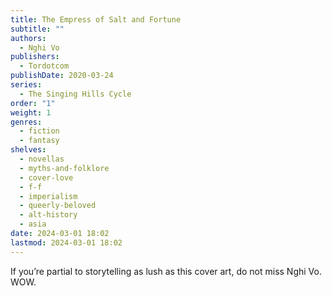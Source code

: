 ```yaml
---
title: The Empress of Salt and Fortune
subtitle: ""
authors:
  - Nghi Vo
publishers:
  - Tordotcom
publishDate: 2020-03-24
series:
  - The Singing Hills Cycle
order: "1"
weight: 1
genres:
  - fiction
  - fantasy
shelves:
  - novellas
  - myths-and-folklore
  - cover-love
  - f-f
  - imperialism
  - queerly-beloved
  - alt-history
  - asia
date: 2024-03-01 18:02
lastmod: 2024-03-01 18:02
---
```

If you’re partial to storytelling as lush as this cover art, do not miss Nghi Vo. WOW.